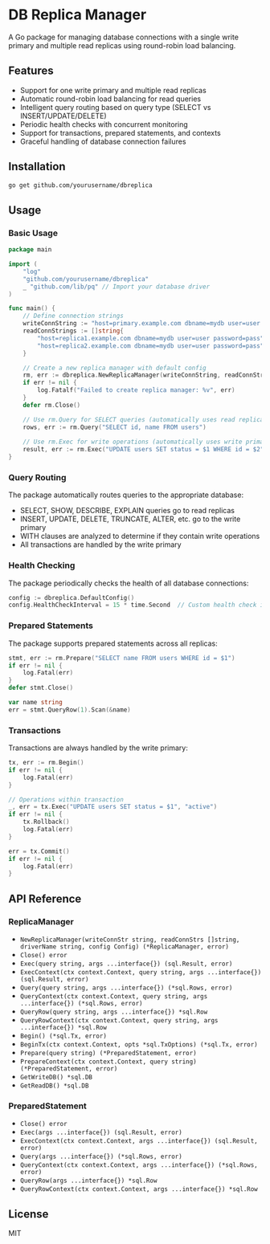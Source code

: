 # DB Replica Manager

A Go package for managing database connections with a single write primary and multiple read replicas using round-robin load balancing.

## Features

- Support for one write primary and multiple read replicas
- Automatic round-robin load balancing for read queries
- Intelligent query routing based on query type (SELECT vs INSERT/UPDATE/DELETE)
- Periodic health checks with concurrent monitoring
- Support for transactions, prepared statements, and contexts
- Graceful handling of database connection failures

## Installation

```bash
go get github.com/yourusername/dbreplica
```

## Usage

### Basic Usage

```go
package main

import (
    "log"
    "github.com/yourusername/dbreplica"
    _ "github.com/lib/pq" // Import your database driver
)

func main() {
    // Define connection strings
    writeConnString := "host=primary.example.com dbname=mydb user=user password=pass"
    readConnStrings := []string{
        "host=replica1.example.com dbname=mydb user=user password=pass",
        "host=replica2.example.com dbname=mydb user=user password=pass",
    }

    // Create a new replica manager with default config
    rm, err := dbreplica.NewReplicaManager(writeConnString, readConnStrings, "postgres", dbreplica.DefaultConfig())
    if err != nil {
        log.Fatalf("Failed to create replica manager: %v", err)
    }
    defer rm.Close()

    // Use rm.Query for SELECT queries (automatically uses read replicas)
    rows, err := rm.Query("SELECT id, name FROM users")
    
    // Use rm.Exec for write operations (automatically uses write primary)
    result, err := rm.Exec("UPDATE users SET status = $1 WHERE id = $2", "active", 1)
}
```

### Query Routing

The package automatically routes queries to the appropriate database:

- SELECT, SHOW, DESCRIBE, EXPLAIN queries go to read replicas
- INSERT, UPDATE, DELETE, TRUNCATE, ALTER, etc. go to the write primary
- WITH clauses are analyzed to determine if they contain write operations
- All transactions are handled by the write primary

### Health Checking

The package periodically checks the health of all database connections:

```go
config := dbreplica.DefaultConfig()
config.HealthCheckInterval = 15 * time.Second  // Custom health check interval
```

### Prepared Statements

The package supports prepared statements across all replicas:

```go
stmt, err := rm.Prepare("SELECT name FROM users WHERE id = $1")
if err != nil {
    log.Fatal(err)
}
defer stmt.Close()

var name string
err = stmt.QueryRow(1).Scan(&name)
```

### Transactions

Transactions are always handled by the write primary:

```go
tx, err := rm.Begin()
if err != nil {
    log.Fatal(err)
}

// Operations within transaction
_, err = tx.Exec("UPDATE users SET status = $1", "active")
if err != nil {
    tx.Rollback()
    log.Fatal(err)
}

err = tx.Commit()
if err != nil {
    log.Fatal(err)
}
```

## API Reference

### ReplicaManager

- `NewReplicaManager(writeConnStr string, readConnStrs []string, driverName string, config Config) (*ReplicaManager, error)`
- `Close() error`
- `Exec(query string, args ...interface{}) (sql.Result, error)`
- `ExecContext(ctx context.Context, query string, args ...interface{}) (sql.Result, error)`
- `Query(query string, args ...interface{}) (*sql.Rows, error)`
- `QueryContext(ctx context.Context, query string, args ...interface{}) (*sql.Rows, error)`
- `QueryRow(query string, args ...interface{}) *sql.Row`
- `QueryRowContext(ctx context.Context, query string, args ...interface{}) *sql.Row`
- `Begin() (*sql.Tx, error)`
- `BeginTx(ctx context.Context, opts *sql.TxOptions) (*sql.Tx, error)`
- `Prepare(query string) (*PreparedStatement, error)`
- `PrepareContext(ctx context.Context, query string) (*PreparedStatement, error)`
- `GetWriteDB() *sql.DB`
- `GetReadDB() *sql.DB`

### PreparedStatement

- `Close() error`
- `Exec(args ...interface{}) (sql.Result, error)`
- `ExecContext(ctx context.Context, args ...interface{}) (sql.Result, error)`
- `Query(args ...interface{}) (*sql.Rows, error)`
- `QueryContext(ctx context.Context, args ...interface{}) (*sql.Rows, error)`
- `QueryRow(args ...interface{}) *sql.Row`
- `QueryRowContext(ctx context.Context, args ...interface{}) *sql.Row`

## License

MIT
